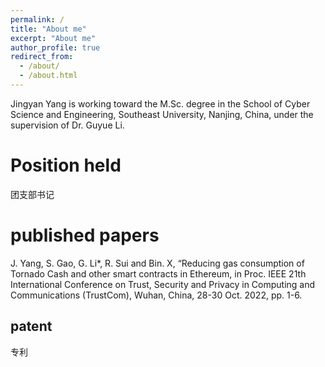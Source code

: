 ```yaml
---
permalink: /
title: "About me"
excerpt: "About me"
author_profile: true
redirect_from: 
  - /about/
  - /about.html
---
```


Jingyan Yang is working toward the M.Sc. degree in the School of Cyber Science and Engineering, Southeast University, Nanjing, China, under the supervision of Dr. Guyue Li.

Position held
======
团支部书记


published papers
======
J. Yang, S. Gao, G. Li*, R. Sui and Bin. X, “Reducing gas consumption of Tornado Cash and other smart contracts in Ethereum, in Proc. IEEE 21th International Conference on Trust, Security and Privacy in Computing and Communications (TrustCom), Wuhan, China, 28-30 Oct. 2022, pp. 1-6.



patent
------
专利





